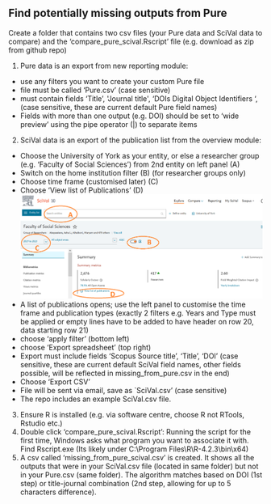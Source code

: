 ## Find potentially missing outputs from Pure

Create a folder that contains two csv files (your Pure data and SciVal data to compare) and the ‘compare_pure_scival.Rscript’ file (e.g. download as zip from github repo)
1.	Pure data is an export from new reporting module: 
-	use any filters you want to create your custom Pure file
-	file must be called ‘Pure.csv’ (case sensitive)
-	must contain fields ‘Title’, 'Journal title', ‘DOIs  Digital Object Identifiers ‘, (case sensitive, these are current default Pure field names)
-	Fields with more than one output (e.g. DOI) should be set to ‘wide preview’ using the pipe operator (|) to separate items
2.	SciVal data is an export of the publication list from the overview module:
-	Choose the University of York as your entity, or else a researcher group (e.g. ‘Faculty of Social Sciences’) from 2nd entity on left panel (A)
-	Switch on the home institution filter (B) (for researcher groups only)
-	Choose time frame (customised later) (C)
-	Choose ‘View list of Publications’ (D)
![SciVal screenshot to show steps to download publication list](sciVal_download_data.png)
-	A list of publications opens; use the left panel to customise the time frame and publication types (exactly 2 filters e.g. Years and Type must be applied or empty lines have to be added to have header on row 20, data starting row 21)
-	choose ‘apply filter’ (bottom left)
-	choose ‘Export spreadsheet’ (top right)
-	Export must include fields ‘Scopus Source title’, ‘Title’, ‘DOI’ (case sensitive, these are current default SciVal field names, other fields possible, will be reflected in missing_from_pure.csv in the end)
-	Choose ‘Export CSV’ 
-	File will be sent via email, save as `SciVal.csv’ (case sensitive)
-	The repo includes an example SciVal.csv file.
3.	Ensure R is installed (e.g. via software centre, choose R not RTools, Rstudio etc.)
4.	Double click ‘compare_pure_scival.Rscript’: Running the script for the first time, Windows asks what program you want to associate it with. Find Rscript.exe (Its likely under C:\Program Files\R\R-4.2.3\bin\x64)
5.	A csv called ‘missing_from_pure_scival.csv’ is created. It shows all the outputs that were in your SciVal.csv file (located in same folder) but not in your Pure.csv (same folder). The algorithm matches based on DOI (1st step) or title-journal combination (2nd step, allowing for up to 5 characters difference).

